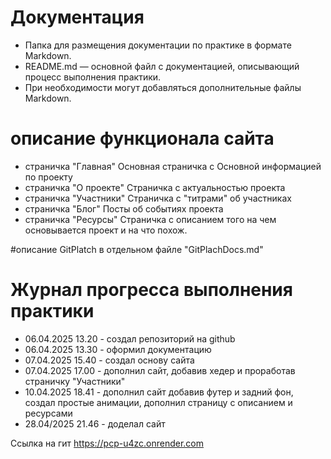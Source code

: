 # Документация

- Папка для размещения документации по практике в формате Markdown.
- README.md — основной файл с документацией, описывающий процесс выполнения практики.
- При необходимости могут добавляться дополнительные файлы Markdown.


# описание функционала сайта
- страничка "Главная"
Основная страничка с Основной информацией по проекту
- страничка "О проекте"
Страничка с актуальностью проекта
- страничка "Участники"
Страничка с "титрами" об участниках
- страничка "Блог"
Посты об событиях проекта
- страничка "Ресурсы"
Страничка с описанием того на чем основывается проект и на что похож.


#описание GitPlatch в отдельном файле "GitPlachDocs.md"

# Журнал прогресса выполнения практики

- 06.04.2025 13.20 - создал репозиторий на github
- 06.04.2025 13.30 - оформил документацию
- 07.04.2025 15.40 - создал основу сайта
- 07.04.2025 17.00 - дополнил сайт, добавив хедер и проработав страничку "Участники"
- 10.04.2025 18.41 - дополнил сайт добавив футер и задний фон, создал простые анимации, дополнил страницу с описанием и ресурсами
- 28.04/2025 21.46 - доделал сайт







Ссылка на гит https://pcp-u4zc.onrender.com